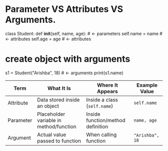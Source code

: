 # **Parameter VS Attributes VS Arguments.**

class Student:
    def __init__(self, name, age):  # ← parameters
        self.name = name            # ← attributes
        self.age = age              # ← attributes

# create object with arguments
s1 = Student("Arishba", 18)         # ← arguments
print(s1.name)

| Term      | What It Is                              | Where It Appears                  | Example Value   |
| --------- | --------------------------------------- | --------------------------------- | --------------- |
| Attribute | Data stored inside an object            | Inside a class (`self.name`)      | `self.name`     |
| Parameter | Placeholder variable in method/function | Inside function/method definition | `name, age`     |
| Argument  | Actual value passed to function         | When calling function             | `"Arishba", 18` |
